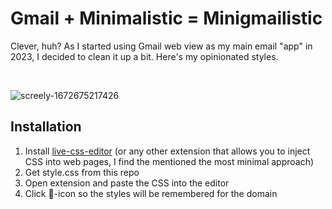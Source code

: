 # Gmail + Minimalistic = Minigmailistic

Clever, huh? As I started using Gmail web view as my main email "app" in 2023, I decided to clean it up a bit. Here's my opinionated styles.

<br>

![screely-1672675217426](https://user-images.githubusercontent.com/1534150/210254918-cee14cf5-22f4-4d6e-9499-75da1b665989.png)

## Installation

1. Install [live-css-editor](https://github.com/webextensions/live-css-editor) (or any other extension that allows you to inject CSS into web pages, I find the mentioned the most minimal approach)
2. Get style.css from this repo
3. Open extension and paste the CSS into the editor
4. Click 📌-icon so the styles will be remembered for the domain
